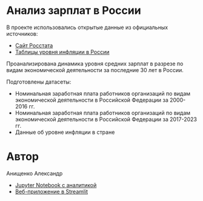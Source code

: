 # Анализ зарплат в России

В проекте использовались открытые данные из официальных источников:

- [Сайт Росстата](https://rosstat.gov.ru/)
- [Таблицы уровня инфляции в России](https://уровень-инфляции.рф/)

Проанализирована динамика уровня средних зарплат в разрезе по видам экономической деятельности за последние 30 лет в России.

Подготовлены датасеты:

- Номинальная заработная плата работников организаций по видам экономической деятельности в Российской Федерации за 2000-2016 гг.
- Номинальная заработная плата работников организаций по видам экономической деятельности в Российской Федерации за 2017-2023 гг.
- Данные об уровне инфляции в стране

# Автор

Анищенко Александр

- [Jupyter Notebook с аналитикой](https://github.com/AlexAnischenko/Salary_analysis/blob/main/Salary_analysis.ipynb)
- [Веб-приложение в Streamlit](https://salaryanalysis-a9zgpb9rsfdjm47nklhmkf.streamlit.app/)
